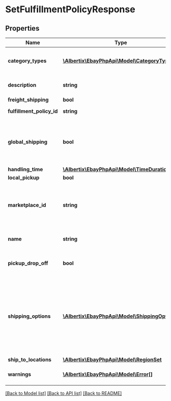 # SetFulfillmentPolicyResponse

## Properties
Name | Type | Description | Notes
------------ | ------------- | ------------- | -------------
**category_types** | [**\Albertix\EbayPhpApi\Model\CategoryType[]**](CategoryType.md) | The CategoryTypeEnum value to which this policy applies. Used to discern accounts that sell motor vehicles from those that don&#39;t. (Currently, each policy can be set to only one categoryTypes value at a time.) | [optional] 
**description** | **string** | An optional seller-defined description of the fulfillment policy for internal use (this value is not displayed to end users). Max length: 250 | [optional] 
**freight_shipping** | **bool** | If set to true, the seller offers freight shipping. | [optional] 
**fulfillment_policy_id** | **string** | A unique eBay-assigned ID for a fulfillment policy. This ID is generated when the policy is created. | [optional] 
**global_shipping** | **bool** | If set to true, the seller has opted-in to the Global Shipping Program and eBay automatically sets the international shipping service options to International Priority Shipping. If the value of globalShipping is false, the seller is responsible for specifying one or more international shipping service options if they want to ship internationally. | [optional] 
**handling_time** | [**\Albertix\EbayPhpApi\Model\TimeDuration**](TimeDuration.md) |  | [optional] 
**local_pickup** | **bool** | If set to true, the seller offers local pickup of their items. | [optional] 
**marketplace_id** | **string** | The ID of the eBay marketplace to which this fulfillment policy applies. If this value is not specified, value defaults to the seller&#39;s eBay registration site. For implementation help, refer to &lt;a href&#x3D;&#39;https://developer.ebay.com/devzone/rest/api-ref/account/types/MarketplaceIdEnum.html&#39;&gt;eBay API documentation&lt;/a&gt; | [optional] 
**name** | **string** | A user-defined name for this fulfillment policy. Names must be unique for policies assigned to the same marketplace. Max length: 64 | [optional] 
**pickup_drop_off** | **bool** | If set to true, the seller offers the &amp;quot;Click and Collect&amp;quot; option. Currently, &amp;quot;Click and Collect&amp;quot; is available only to large retail merchants the eBay AU and UK marketplaces. | [optional] 
**shipping_options** | [**\Albertix\EbayPhpApi\Model\ShippingOption[]**](ShippingOption.md) | A list that defines the seller&#39;s shipping configurations for DOMESTIC and INTERNATIONAL order shipments. The list has a single element if the seller ships to only domestic locations. If the seller also ships internationally, a second element defines their international shipping options. Shipping options configure the high-level shipping settings that apply to orders, such as flat-rate or calculated shipping, and any rate tables the seller wants to associate with the shipping services. Each shippingOption element has a shippingServices container that defines the list of shipping services (domestic or international) offered with this fulfillment policy. | [optional] 
**ship_to_locations** | [**\Albertix\EbayPhpApi\Model\RegionSet**](RegionSet.md) |  | [optional] 
**warnings** | [**\Albertix\EbayPhpApi\Model\Error[]**](Error.md) | A list of warnings related to request. This field normally returns empty, which indicates the request did not generate any warnings. | [optional] 

[[Back to Model list]](../README.md#documentation-for-models) [[Back to API list]](../README.md#documentation-for-api-endpoints) [[Back to README]](../README.md)


